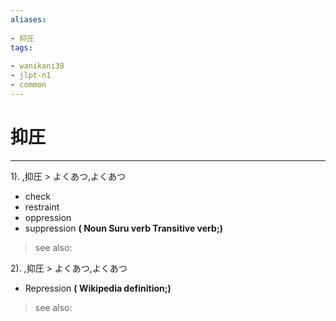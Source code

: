 ```yaml
---
aliases:
    
- 抑圧
tags:
    
- wanikani38
- jlpt-n1
- common
---
```


# 抑圧
---
1).
,抑圧 > よくあつ,よくあつ

- check
- restraint
- oppression
- suppression
**( Noun Suru verb Transitive verb;)**
> see also: 
            
2).
,抑圧 > よくあつ,よくあつ

- Repression
**( Wikipedia definition;)**
> see also: 
            